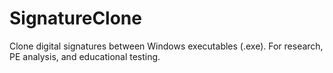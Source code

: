 # SignatureClone
Clone digital signatures between Windows executables (.exe). For research, PE analysis, and educational testing.
